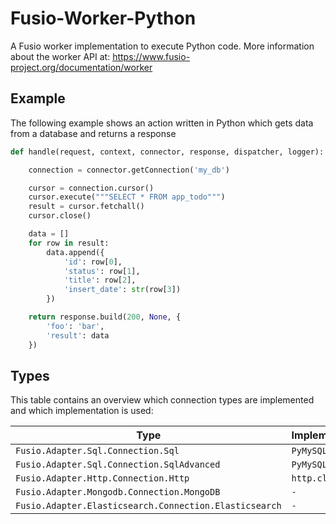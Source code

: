 
# Fusio-Worker-Python

A Fusio worker implementation to execute Python code.
More information about the worker API at:
https://www.fusio-project.org/documentation/worker

## Example

The following example shows an action written in Python which gets data
from a database and returns a response

```python
def handle(request, context, connector, response, dispatcher, logger):

    connection = connector.getConnection('my_db')

    cursor = connection.cursor()
    cursor.execute("""SELECT * FROM app_todo""")
    result = cursor.fetchall()
    cursor.close()

    data = []
    for row in result:
        data.append({
            'id': row[0],
            'status': row[1],
            'title': row[2],
            'insert_date': str(row[3])
        })

    return response.build(200, None, {
        'foo': 'bar',
        'result': data
    })

```

## Types

This table contains an overview which connection types are implemented
and which implementation is used:

| Type | Implementation |
| ---- | -------------- |
| `Fusio.Adapter.Sql.Connection.Sql` | `PyMySQL`
| `Fusio.Adapter.Sql.Connection.SqlAdvanced` | `PyMySQL`
| `Fusio.Adapter.Http.Connection.Http` | `http.client`
| `Fusio.Adapter.Mongodb.Connection.MongoDB` | `-`
| `Fusio.Adapter.Elasticsearch.Connection.Elasticsearch` | `-`


